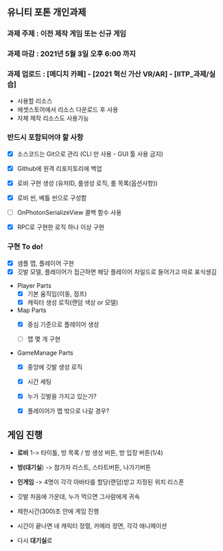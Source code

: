 ## 유니티 포톤 개인과제

### 과제 주제 : 이전 제작 게임 또는 신규 게임 
### 과제 마감 : 2021년 5월 3일 오후 6:00 까지
### 과제 업로드 : [메디치 카페] - [2021 혁신 가산 VR/AR] - [IITP_과제/실습]
- 사용할 리소스
- 에셋스토어에서 리소스 다운로드 후 사용
- 자체 제작 리소스도 사용가능


### 반드시 포함되어야 할 사항
- [x] 소스코드는 Git으로 관리 (CLI 만 사용 - GUI 툴 사용 금지)
- [x] Github에 원격 리포지토리에 백업
- [x] 로비 구현 생성 (유저ID, 룸생성 로직, 룸 목록(옵션사항))
- [x] 로비 씬, 베틀 씬으로 구성함
- [ ] OnPhotonSerializeView 콜백 함수 사용
- [x] RPC로 구현한 로직 하나 이상 구현


### 구현 To do!
    
- [x] 샘플 맵, 플레이어 구현
- [x] 깃발 모델, 플레이어가 접근하면 해당 플레이어 차일드로 들어가고 따로 표식생김

- Player Parts
    - [x] 기본 움직임(이동, 점프)
    - [x] 캐릭터 생성 로직(랜덤 색상 or 모델)

- Map Parts
    - [x] 중심 기준으로 플레이어 생성
    - [ ] 맵 몇 개 구현


- GameManage Parts
    - [x] 중앙에 깃발 생성 로직
    - [x] 시간 세팅
    - [x] 누가 깃발을 가지고 있는가?
    - [x] 플레이어가 맵 밖으로 나갈 경우? 





## 게임 진행

- <b>로비</b> 1-> 타이틀, 방 목록 / 방 생성 버튼, 방 입장 버튼(1/4)
    
- <b>방(대기실</b>) -> 참가자 리스트, 스타트버튼, 나가기버튼

- <b>인게임</b> -> 4명이 각각 아바타를 할당(랜덤)받고 지정된 위치 리스폰
- 깃발 처음에 가운데, 누가 먹으면 그사람에게 귀속
- 제한시간(300)초 안에 게임 진행
- 시간이 끝나면 네 캐릭터 정렬, 카메라 정면, 각각 애니메이션
- 다시 <b>대기실</b>로